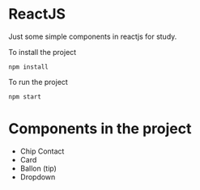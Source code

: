 # ReactJS
Just some simple components in reactjs for study.

To install the project
```
npm install
```
To run the project
```
npm start
```

# Components in the project

- Chip Contact
- Card
- Ballon (tip)
- Dropdown 

